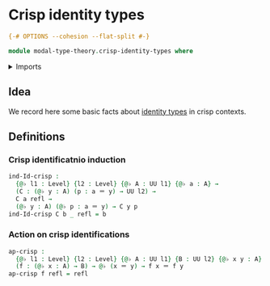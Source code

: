# Crisp identity types

```agda
{-# OPTIONS --cohesion --flat-split #-}

module modal-type-theory.crisp-identity-types where
```

<details><summary>Imports</summary>

```agda
open import foundation.identity-types
open import foundation.universe-levels
```

</details>

## Idea

We record here some basic facts about
[identity types](foundation-core.identity-types.md) in crisp contexts.

## Definitions

### Crisp identificatnio induction

```agda
ind-Id-crisp :
  {@♭ l1 : Level} {l2 : Level} {@♭ A : UU l1} {@♭ a : A} →
  (C : (@♭ y : A) (p : a ＝ y) → UU l2) →
  C a refl →
  (@♭ y : A) (@♭ p : a ＝ y) → C y p
ind-Id-crisp C b _ refl = b
```

### Action on crisp identifications

```agda
ap-crisp :
  {@♭ l1 : Level} {l2 : Level} {@♭ A : UU l1} {B : UU l2} {@♭ x y : A}
  (f : (@♭ x : A) → B) → @♭ (x ＝ y) → f x ＝ f y
ap-crisp f refl = refl
```
